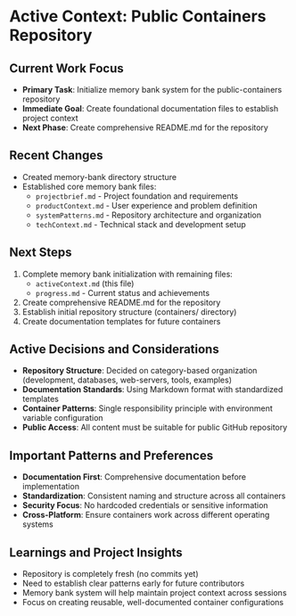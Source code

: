 # Active Context: Public Containers Repository

## Current Work Focus
- **Primary Task**: Initialize memory bank system for the public-containers repository
- **Immediate Goal**: Create foundational documentation files to establish project context
- **Next Phase**: Create comprehensive README.md for the repository

## Recent Changes
- Created memory-bank directory structure
- Established core memory bank files:
  - `projectbrief.md` - Project foundation and requirements
  - `productContext.md` - User experience and problem definition
  - `systemPatterns.md` - Repository architecture and organization
  - `techContext.md` - Technical stack and development setup

## Next Steps
1. Complete memory bank initialization with remaining files:
   - `activeContext.md` (this file)
   - `progress.md` - Current status and achievements
2. Create comprehensive README.md for the repository
3. Establish initial repository structure (containers/ directory)
4. Create documentation templates for future containers

## Active Decisions and Considerations
- **Repository Structure**: Decided on category-based organization (development, databases, web-servers, tools, examples)
- **Documentation Standards**: Using Markdown format with standardized templates
- **Container Patterns**: Single responsibility principle with environment variable configuration
- **Public Access**: All content must be suitable for public GitHub repository

## Important Patterns and Preferences
- **Documentation First**: Comprehensive documentation before implementation
- **Standardization**: Consistent naming and structure across all containers
- **Security Focus**: No hardcoded credentials or sensitive information
- **Cross-Platform**: Ensure containers work across different operating systems

## Learnings and Project Insights
- Repository is completely fresh (no commits yet)
- Need to establish clear patterns early for future contributors
- Memory bank system will help maintain project context across sessions
- Focus on creating reusable, well-documented container configurations

